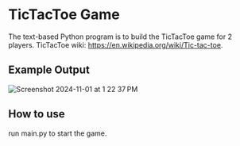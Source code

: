 
# TicTacToe Game

The text-based Python program is to build the TicTacToe game for 2 players. TicTacToe wiki: https://en.wikipedia.org/wiki/Tic-tac-toe. 

## Example Output
![Screenshot 2024-11-01 at 1 22 37 PM](https://github.com/user-attachments/assets/5e8de0a1-2ac6-45b7-9380-91dee0a5381b)

## How to use
run main.py to start the game. 
